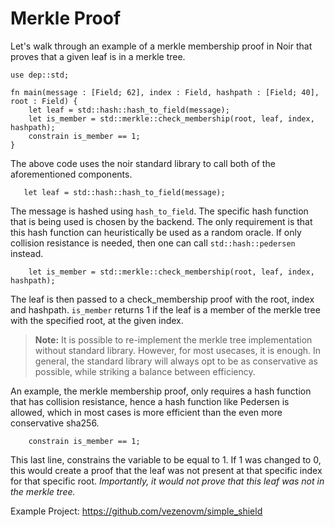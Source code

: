 # Merkle Proof

Let's walk through an example of a merkle membership proof in Noir that proves that a given leaf is in a merkle tree.

```rust,noplaypen
use dep::std;

fn main(message : [Field; 62], index : Field, hashpath : [Field; 40], root : Field) {
    let leaf = std::hash::hash_to_field(message);
    let is_member = std::merkle::check_membership(root, leaf, index, hashpath);
    constrain is_member == 1;
}

```

The above code uses the noir standard library to call both of the aforementioned components.

```rust,noplaypen
   let leaf = std::hash::hash_to_field(message);
```

The message is hashed using `hash_to_field`. The specific hash function that is being used is chosen by the backend. The only requirement is that this hash function can heuristically be used as a random oracle. If only collision resistance is needed, then one can call `std::hash::pedersen` instead.

```rust,noplaypen
    let is_member = std::merkle::check_membership(root, leaf, index, hashpath);
```

The leaf is then passed to a check_membership proof with the root, index and hashpath. `is_member` returns 1 if the leaf is a member of the merkle tree with the specified root, at the given index.

> **Note:** It is possible to re-implement the merkle tree implementation without standard library. However, for most usecases, it is enough. In general, the standard library will always opt to be as conservative as possible, while striking a balance between efficiency.

An example, the merkle membership proof, only requires a hash function that has collision resistance, hence a hash function like Pedersen is allowed, which in most cases is more efficient than the even more conservative sha256.

```rust,noplaypen
    constrain is_member == 1;
```

This last line, constrains the variable to be equal to 1. If 1 was changed to 0, this would create a proof that the leaf was not present at that specific index for that specific root. _Importantly, it would not prove that this leaf was not in the merkle tree._

Example Project: <https://github.com/vezenovm/simple_shield>
